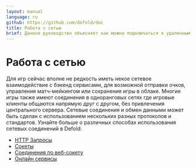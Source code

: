 ```yaml
---
layout: manual
language: ru
github: https://github.com/defold/doc
title: Работа с сетью
brief: Данное руководство объясняет как можно подключаться к удаленным серверам и выполнять другие виды сетевых соединений.
---
```


# Работа с сетью

Для игр сейчас вполне не редкость иметь некое сетевое взаимодействие с бэкенд сервисами, для возможной отправки очков, управления матч-мейкингом или сохранения игры в облаке. Многие игры также имеют соединения в одноранговых сетях где игровые клиенты общаются напрямую друг с другом, без привлечения центрального сервера. Сетевые соединения и обмен данными может быть сделан с использованием нескольких разных протоколов и стандартов. Узнайте больше о различных способах использования сетевых соединений в Defold:

* [HTTP Запросы](/ru/manuals/http-requests)
* [Сокеты](/ru/manuals/socket-connections)
* [Соединения по веб-сокету](/ru/manuals/websocket-connections)
* [Онлайн сервисы](/ru/manuals/online-services)
